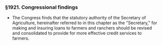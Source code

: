 ### §1921. Congressional findings
* The Congress finds that the statutory authority of the Secretary of Agriculture, hereinafter referred to in this chapter as the "Secretary," for making and insuring loans to farmers and ranchers should be revised and consolidated to provide for more effective credit services to farmers.